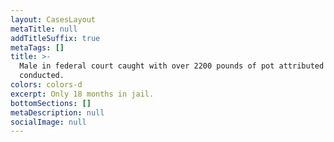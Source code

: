 ```yaml
---
layout: CasesLayout
metaTitle: null
addTitleSuffix: true
metaTags: []
title: >-
  Male in federal court caught with over 2200 pounds of pot attributed to his
  conducted.
colors: colors-d
excerpt: Only 18 months in jail.
bottomSections: []
metaDescription: null
socialImage: null
---
```

